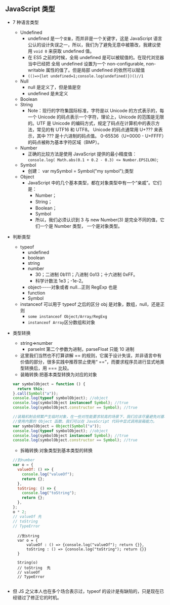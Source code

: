 <!--
 * @Author: yyt
 * @Date: 2020-05-26 11:00:16
 * @LastEditTime: 2020-05-26 17:33:04
 * @LastEditors: yyt
 * @FilePath: /taoNote/doc/knowledge/hard/W3C/JavaScript/runtime/dataType.md
-->

## JavaScript 类型

- 7 种语言类型
  - Undefined
    - undefined 是一个`变量`，而并非是一个关键字，这是 JavaScript 语言公认的设计失误之一，所以，我们为了避免无意中被篡改，我建议使用 `void 0` 来获取 undefined 值。
    - 在 ES5 之前的时候，全局 undefined 是可以被赋值的。在现代浏览器当中已经把 全局 undefined 设置为一个 non-configurable, non-writable 属性的值了。但是局部 undefined 的依然可以赋值
    - `(()=>{let undefined=1;console.log(undefined)})()//1`
  - Null
    - null 是定义了，但是值是空
    - undefined 是未定义
  - Boolean
  - String
    - Note：现行的字符集国际标准，字符是以 Unicode 的方式表示的，每一个 Unicode 的码点表示一个字符，理论上，Unicode 的范围是无限的。UTF 是 Unicode 的编码方式，规定了码点在计算机中的表示方法，常见的有 UTF16 和 UTF8。 Unicode 的码点通常用 U+??? 来表示，其中 ??? 是十六进制的码点值。 0-65536（U+0000 - U+FFFF）的码点被称为基本字符区域（BMP）。
  - Number
    - 正确的比较方法是使用 JavaScript 提供的最小精度值： `console.log( Math.abs(0.1 + 0.2 - 0.3) <= Number.EPSILON)`;
  - Symbol
    - 创建： var mySymbol = Symbol("my symbol");类型
  - Object
    - JavaScript 中的几个基本类型，都在对象类型中有一个“亲戚”。它们是：
      - Number；
      - String；
      - Boolean；
      - Symbol
      - 所以，我们必须认识到 3 与 new Number(3) 是完全不同的值，它们一个是 Number 类型， 一个是对象类型。
- 判断类型
  - typeof
    - undefined
    - boolean
    - string
    - number
      - 30；二进制 0b111；八进制 0o13；十六进制 0xFF。
      - 科学计数法 1e3；-1e-2。
    - object-----对象或者 null...正则 RegExp 也是
    - function
    - Symbol
  - instanceof 可以用于 typeof 之后的区分 obj 是对象，数组，null，还是正则
    - `some instanceof Object/Array/RegExg`
    - `instanceof Array`区分数组和对象
- 类型转换

  - string=>number
    - parseInt 第二个参数为进制，parseFloat 只能 10 进制
  - 这里我们当然也不打算讲解 == 的规则，它属于设计失误，并非语言中有价值的部分，很多实践中推荐禁止使用“ ==”，而要求程序员进行显式地类型转换后，用 === 比较。
  - 装箱转换:把基本类型转换为对应的对象

  ```js
  var symbolObject = function () {
    return this;
  }.call(Symbol("a"));
  console.log(typeof symbolObject); //object
  console.log(symbolObject instanceof Symbol); //true
  console.log(symbolObject.constructor == Symbol); //true

  //装箱机制会频繁产生临时对象，在一些对性能要求较高的场景下，我们应该尽量避免对基本类型做装箱转换。
  //使用内置的 Object 函数，我们可以在 JavaScript 代码中显式调用装箱能力。
  var symbolObject = Object(Symbol("a"));
  console.log(typeof symbolObject); //object
  console.log(symbolObject instanceof Symbol); //true
  console.log(symbolObject.constructor == Symbol); //true
  ```

  - 拆箱转换:对象类型到基本类型的转换

  ```js
  //到number
  var o = {
    valueOf: () => {
      console.log("valueOf");
      return {};
    },
    toString: () => {
      console.log("toString");
      return {};
    },
  };
  o * 2;
  // valueOf 先
  // toString
  // TypeError
  ```


        //到string
        var o = {
            valueOf : () => {console.log("valueOf"); return {}},
            toString : () => {console.log("toString"); return {}}
        }

        String(o)
        // toString  先
        // valueOf
        // TypeError

    ```

- 但 JS 之父本人也在多个场合表示过，typeof 的设计是有缺陷的，只是现在已经错过了修正它的时机。
